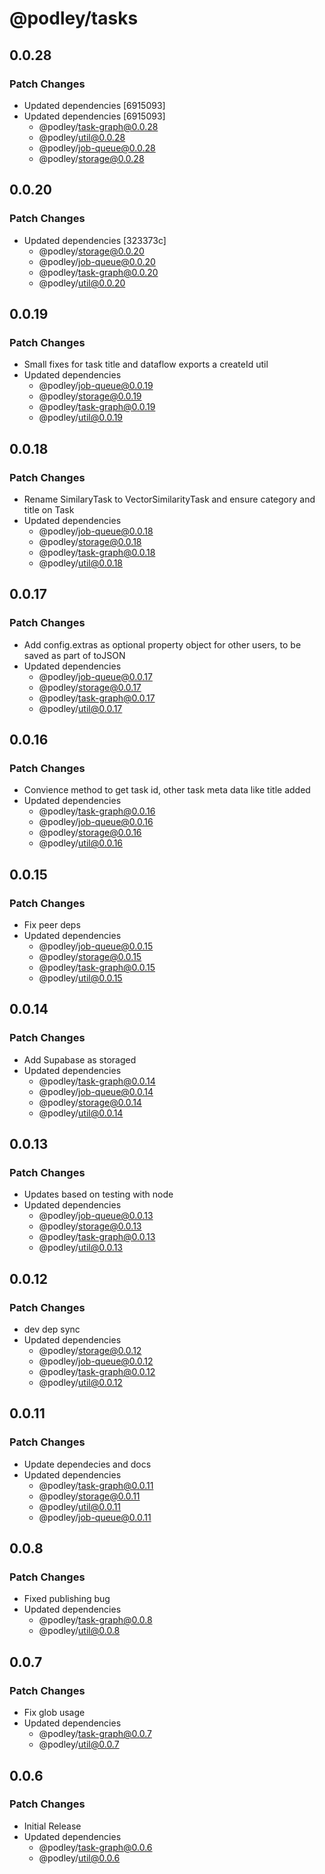 # @podley/tasks

## 0.0.28

### Patch Changes

- Updated dependencies [6915093]
- Updated dependencies [6915093]
  - @podley/task-graph@0.0.28
  - @podley/util@0.0.28
  - @podley/job-queue@0.0.28
  - @podley/storage@0.0.28

## 0.0.20

### Patch Changes

- Updated dependencies [323373c]
  - @podley/storage@0.0.20
  - @podley/job-queue@0.0.20
  - @podley/task-graph@0.0.20
  - @podley/util@0.0.20

## 0.0.19

### Patch Changes

- Small fixes for task title and dataflow exports a createId util
- Updated dependencies
  - @podley/job-queue@0.0.19
  - @podley/storage@0.0.19
  - @podley/task-graph@0.0.19
  - @podley/util@0.0.19

## 0.0.18

### Patch Changes

- Rename SimilaryTask to VectorSimilarityTask and ensure category and title on Task
- Updated dependencies
  - @podley/job-queue@0.0.18
  - @podley/storage@0.0.18
  - @podley/task-graph@0.0.18
  - @podley/util@0.0.18

## 0.0.17

### Patch Changes

- Add config.extras as optional property object for other users, to be saved as part of toJSON
- Updated dependencies
  - @podley/job-queue@0.0.17
  - @podley/storage@0.0.17
  - @podley/task-graph@0.0.17
  - @podley/util@0.0.17

## 0.0.16

### Patch Changes

- Convience method to get task id, other task meta data like title added
- Updated dependencies
  - @podley/task-graph@0.0.16
  - @podley/job-queue@0.0.16
  - @podley/storage@0.0.16
  - @podley/util@0.0.16

## 0.0.15

### Patch Changes

- Fix peer deps
- Updated dependencies
  - @podley/job-queue@0.0.15
  - @podley/storage@0.0.15
  - @podley/task-graph@0.0.15
  - @podley/util@0.0.15

## 0.0.14

### Patch Changes

- Add Supabase as storaged
- Updated dependencies
  - @podley/task-graph@0.0.14
  - @podley/job-queue@0.0.14
  - @podley/storage@0.0.14
  - @podley/util@0.0.14

## 0.0.13

### Patch Changes

- Updates based on testing with node
- Updated dependencies
  - @podley/job-queue@0.0.13
  - @podley/storage@0.0.13
  - @podley/task-graph@0.0.13
  - @podley/util@0.0.13

## 0.0.12

### Patch Changes

- dev dep sync
- Updated dependencies
  - @podley/storage@0.0.12
  - @podley/job-queue@0.0.12
  - @podley/task-graph@0.0.12
  - @podley/util@0.0.12

## 0.0.11

### Patch Changes

- Update dependecies and docs
- Updated dependencies
  - @podley/task-graph@0.0.11
  - @podley/storage@0.0.11
  - @podley/util@0.0.11
  - @podley/job-queue@0.0.11

## 0.0.8

### Patch Changes

- Fixed publishing bug
- Updated dependencies
  - @podley/task-graph@0.0.8
  - @podley/util@0.0.8

## 0.0.7

### Patch Changes

- Fix glob usage
- Updated dependencies
  - @podley/task-graph@0.0.7
  - @podley/util@0.0.7

## 0.0.6

### Patch Changes

- Initial Release
- Updated dependencies
  - @podley/task-graph@0.0.6
  - @podley/util@0.0.6
